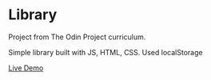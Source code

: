 # Library
Project from The Odin Project curriculum.

Simple library built with JS, HTML, CSS. Used localStorage

[Live Demo](https://vharastei.github.io/Library/)
